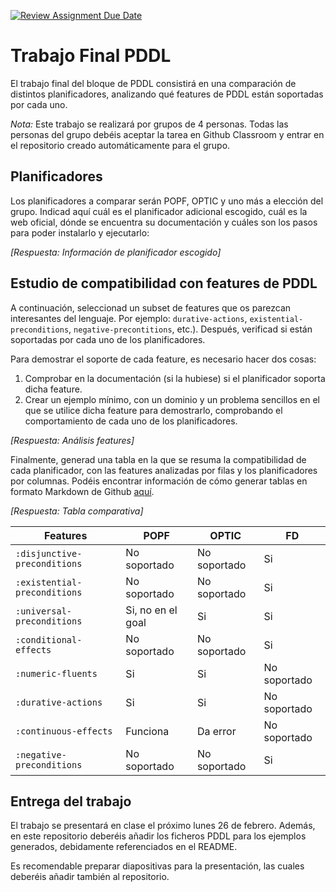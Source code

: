 [![Review Assignment Due Date](https://classroom.github.com/assets/deadline-readme-button-24ddc0f5d75046c5622901739e7c5dd533143b0c8e959d652212380cedb1ea36.svg)](https://classroom.github.com/a/VFwGcsAz)
# Trabajo Final PDDL

El trabajo final del bloque de PDDL consistirá en una comparación de distintos planificadores, analizando qué features de PDDL están soportadas por cada uno.

*Nota:* Este trabajo se realizará por grupos de 4 personas. Todas las personas del grupo debéis aceptar la tarea en Github Classroom y entrar en el repositorio creado automáticamente para el grupo.

## Planificadores

Los planificadores a comparar serán POPF, OPTIC y uno más a elección del grupo. Indicad aquí cuál es el planificador adicional escogido, cuál es la web oficial, dónde se encuentra su documentación y cuáles son los pasos para poder instalarlo y ejecutarlo:

*[Respuesta: Información de planificador escogido]*


## Estudio de compatibilidad con features de PDDL
A continuación, seleccionad un subset de features que os parezcan interesantes del lenguaje. Por ejemplo: `durative-actions`, `existential-preconditions`, `negative-precontitions`, etc.). Después, verificad si están soportadas por cada uno de los planificadores.

Para demostrar el soporte de cada feature, es necesario hacer dos cosas:

1. Comprobar en la documentación (si la hubiese) si el planificador soporta dicha feature.
2. Crear un ejemplo mínimo, con un dominio y un problema sencillos en el que se utilice dicha feature para demostrarlo, comprobando el comportamiento de cada uno de los planificadores.

*[Respuesta: Análisis features]*


Finalmente, generad una tabla en la que se resuma la compatibilidad de cada planificador, con las features analizadas por filas y los planificadores por columnas. Podéis encontrar información de cómo generar tablas en formato Markdown de Github [aquí](https://docs.github.com/es/get-started/writing-on-github/working-with-advanced-formatting/organizing-information-with-tables).

*[Respuesta: Tabla comparativa]*

| Features | POPF | OPTIC | FD |
| --- | --- | --- | --- |
| `:disjunctive-preconditions` | No soportado | No soportado | Si |
| `:existential-preconditions` | No soportado | No soportado | Si |
| `:universal-preconditions` | Si, no en el goal | Si | Si |
| `:conditional-effects` | No soportado | No soportado | Si |
| `:numeric-fluents` | Si | Si | No soportado |
| `:durative-actions` | Si | Si | No soportado |
| `:continuous-effects` | Funciona | Da error | No soportado |
| `:negative-preconditions` | No soportado | No soportado | Si |

## Entrega del trabajo
El trabajo se presentará en clase el próximo lunes 26 de febrero. Además, en este repositorio deberéis añadir los ficheros PDDL para los ejemplos generados, debidamente referenciados en el README.

Es recomendable preparar diapositivas para la presentación, las cuales deberéis añadir también al repositorio.
